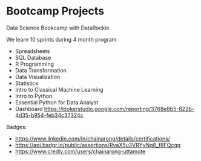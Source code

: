# Bootcamp Projects

Data Science Bookcamp with DataRockie

We learn 10 sprints during 4 month program.

- Spreadsheets
- SQL Database
- R Programming
- Data Transformation
- Data Visualization
- Statistics
- Intro to Classical Machine Learning
- Intro to Python
- Essential Python for Data Analyst
- Dashboard https://lookerstudio.google.com/reporting/3768e8b5-822b-4d35-b954-feb34c37324c

Badges: 
- https://www.linkedin.com/in/chainarong/details/certifications/
- https://api.badgr.io/public/assertions/RvaX5u3VRYyNq8_f8FQcqg
- https://www.credly.com/users/chainarong-uttamote

